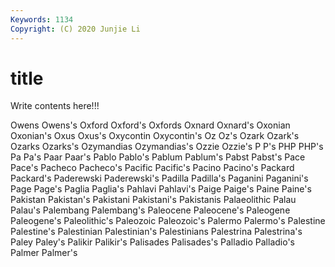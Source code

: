 ```yaml
---
Keywords: 1134
Copyright: (C) 2020 Junjie Li
---
```


# title

Write contents here!!!

Owens 
Owens's 
Oxford 
Oxford's
Oxfords 
Oxnard 
Oxnard's 
Oxonian 
Oxonian's 
Oxus 
Oxus's 
Oxycontin 
Oxycontin's 
Oz
Oz's 
Ozark 
Ozark's 
Ozarks 
Ozarks's 
Ozymandias 
Ozymandias's 
Ozzie 
Ozzie's 
P
P's 
PHP 
PHP's 
Pa 
Pa's 
Paar 
Paar's 
Pablo 
Pablo's 
Pablum
Pablum's 
Pabst 
Pabst's 
Pace 
Pace's 
Pacheco 
Pacheco's 
Pacific 
Pacific's 
Pacino
Pacino's 
Packard 
Packard's 
Paderewski 
Paderewski's 
Padilla 
Padilla's 
Paganini 
Paganini's 
Page
Page's 
Paglia 
Paglia's 
Pahlavi 
Pahlavi's 
Paige 
Paige's 
Paine 
Paine's 
Pakistan
Pakistan's 
Pakistani 
Pakistani's 
Pakistanis 
Palaeolithic 
Palau 
Palau's 
Palembang 
Palembang's 
Paleocene
Paleocene's 
Paleogene 
Paleogene's 
Paleolithic's 
Paleozoic 
Paleozoic's 
Palermo 
Palermo's 
Palestine 
Palestine's
Palestinian 
Palestinian's 
Palestinians 
Palestrina 
Palestrina's 
Paley 
Paley's 
Palikir 
Palikir's 
Palisades
Palisades's 
Palladio 
Palladio's 
Palmer 
Palmer's 

